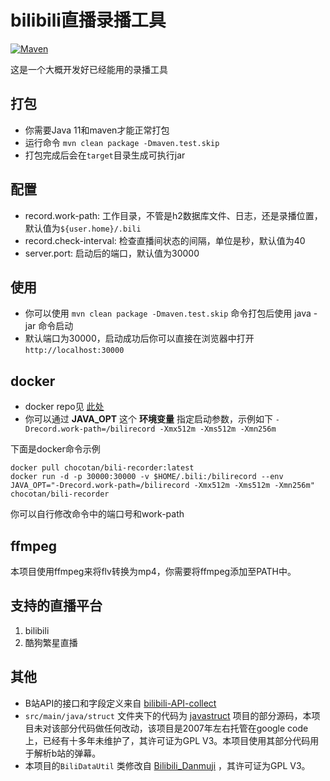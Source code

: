 # bilibili直播录播工具

[![Maven](https://github.com/chocotan/bili-recorder/actions/workflows/maven.yml/badge.svg)](https://github.com/chocotan/bili-recorder/actions/workflows/maven.yml)

这是一个大概开发好已经能用的录播工具

## 打包
* 你需要Java 11和maven才能正常打包
* 运行命令 `mvn clean package -Dmaven.test.skip`
* 打包完成后会在`target`目录生成可执行jar

## 配置
* record.work-path: 工作目录，不管是h2数据库文件、日志，还是录播位置，默认值为`${user.home}/.bili`
* record.check-interval: 检查直播间状态的间隔，单位是秒，默认值为40
* server.port: 启动后的端口，默认值为30000

## 使用
* 你可以使用 `mvn clean package -Dmaven.test.skip` 命令打包后使用 java -jar 命令启动
* 默认端口为30000，启动成功后你可以直接在浏览器中打开 `http://localhost:30000`

## docker
* docker repo见 [此处](https://hub.docker.com/r/chocotan/bili-recorder)
* 你可以通过 **JAVA_OPT** 这个 **环境变量** 指定启动参数，示例如下 `-Drecord.work-path=/bilirecord -Xmx512m -Xms512m -Xmn256m`

下面是docker命令示例
```shell
docker pull chocotan/bili-recorder:latest
docker run -d -p 30000:30000 -v $HOME/.bili:/bilirecord --env JAVA_OPT="-Drecord.work-path=/bilirecord -Xmx512m -Xms512m -Xmn256m" chocotan/bili-recorder
```
你可以自行修改命令中的端口号和work-path

## ffmpeg
本项目使用ffmpeg来将flv转换为mp4，你需要将ffmpeg添加至PATH中。

## 支持的直播平台
1. bilibili
2. 酷狗繁星直播


## 其他
* B站API的接口和字段定义来自 [bilibili-API-collect](https://github.com/SocialSisterYi/bilibili-API-collect)
* `src/main/java/struct` 文件夹下的代码为 [javastruct](https://code.google.com/archive/p/javastruct/) 项目的部分源码，本项目未对该部分代码做任何改动，该项目是2007年左右托管在google code上，已经有十多年未维护了，其许可证为GPL V3。本项目使用其部分代码用于解析b站的弹幕。
* 本项目的`BiliDataUtil` 类修改自 [Bilibili_Danmuji](https://github.com/BanqiJane/Bilibili_Danmuji) ，其许可证为GPL V3。
